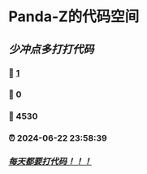 # Panda-Z的代码空间 
## _**少冲点多打打代码**_
### :page_facing_up: [1](https://Panda-Z-Coding.github.io/tag.html) 
### :speech_balloon: 0 
### :hibiscus: 4530 
### :alarm_clock: 2024-06-22 23:58:39 
### _**[每天都要打代码！！！](https://Panda-Z-Coding.github.io)**_
